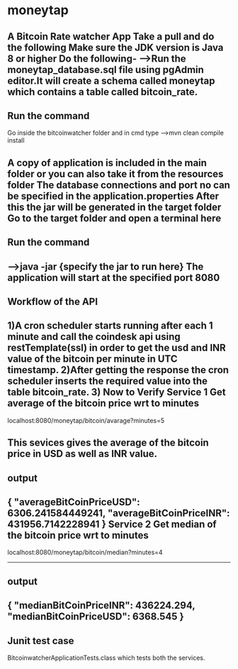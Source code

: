 # moneytap

A Bitcoin Rate watcher App
Take a pull and do the following
Make sure the JDK version is Java 8 or higher
Do the following-
-->Run the moneytap_database.sql file using pgAdmin editor.It will create a schema called moneytap which contains a table called bitcoin_rate.
---------------
Run the command
---------------
Go inside the bitcoinwatcher folder
and in cmd type
-->mvn clean compile install 

A copy of application is included in the main folder or you can also take it from the resources folder
The database connections and port no can be specified in the application.properties
After this the jar will be generated in the target folder
Go to the target folder and open a terminal here
--------------
Run the command
---------------
-->java  -jar {specify the jar to run here}
The application will start at the specified port 8080
-------------------
Workflow of the API
-------------------
1)A cron scheduler starts running after each 1 minute and call the coindesk api using restTemplate(ssl) in order to get the usd and INR value of the bitcoin per minute in UTC timestamp.
2)After getting the response the cron scheduler inserts the required value into the table bitcoin_rate.
3)
Now to Verify
Service 1 Get average of the bitcoin price wrt to minutes
---------
localhost:8080/moneytap/bitcoin/avarage?minutes=5

This sevices gives the average of the bitcoin price in USD as well as INR value.
------
output
------
{
    "averageBitCoinPriceUSD": 6306.241584449241,
    "averageBitCoinPriceINR": 431956.7142228941
}
Service 2 Get median of the bitcoin price wrt to minutes
---------
localhost:8080/moneytap/bitcoin/median?minutes=4

------
output
-------
{
    "medianBitCoinPriceINR": 436224.294,
    "medianBitCoinPriceUSD": 6368.545
}
---------------
Junit test case
---------------
BitcoinwatcherApplicationTests.class
which tests both the services.
